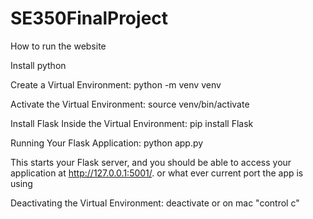 # SE350FinalProject
 How to run the website
 
 Install python
 
 Create a Virtual Environment: python -m venv venv
 
 Activate the Virtual Environment: source venv/bin/activate
 
 Install Flask Inside the Virtual Environment: pip install Flask
 
 Running Your Flask Application: python app.py
 
 This starts your Flask server, and you should be able to access your application at http://127.0.0.1:5001/. or what ever current port the app is using
 
 Deactivating the Virtual Environment: deactivate or on mac "control c"



